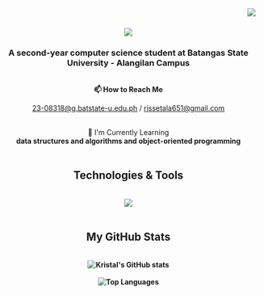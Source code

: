 <img align="right" src="https://visitor-badge.laobi.icu/badge?page_id=kristaldimayuga.kristaldimayuga" />

<h1 align="center">
    <img src="https://readme-typing-svg.herokuapp.com/?font=Righteous&size=35&center=true&vCenter=true&width=500&height=70&duration=4000&lines=Hi+There!+👋;+I'm+KC+Dimayuga!;" />
</h1>

<h3 align="center">
    A second-year computer science student at Batangas State University - Alangilan Campus
</h3>

<br/>

<div align="center">
<b>📫 How to Reach Me</b>

23-08318@g.batstate-u.edu.ph / rissetala651@gmail.com
</div>

<br/>

<div align="center">
  🌱 I'm Currently Learning <br><b>data structures and algorithms and object-oriented programming<b/>
</div>

<br/>

<h2 align="center">Technologies & Tools</h2>
<br/>

<div align="center">
    <img src="https://skillicons.dev/icons?i=python,javascript,html,css,figma" />
</div>

<br/>

<h2 align="center">My GitHub Stats </h2>
<br/>

<div align="center">
    <img src="https://github-readme-stats.vercel.app/api?username=kristaldimayuga&show_icons=true&theme=radical" alt="Kristal's GitHub stats" />
    <br><br>
    <img src="https://github-readme-stats.vercel.app/api/top-langs/?username=kristaldimayuga&layout=compact&theme=radical" alt="Top Languages" />
</div>
